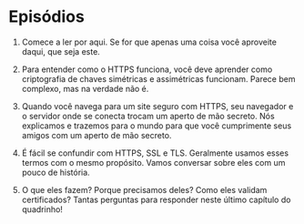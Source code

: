 # Episódios


1. Comece a ler por aqui. Se for que apenas uma coisa você aproveite daqui, que seja este.


2. Para entender como o HTTPS funciona, você deve aprender como criptografia de chaves simétricas e assimétricas funcionam. Parece bem complexo, mas na verdade não é.


3. Quando você navega para um site seguro com HTTPS, seu navegador e o servidor onde se conecta trocam um aperto de mão secreto. Nós explicamos e trazemos para o mundo para que você cumprimente seus amigos com um aperto de mão secreto.


4. É fácil se confundir com HTTPS, SSL e TLS. Geralmente usamos esses termos com o mesmo propósito. Vamos conversar sobre eles com um pouco de história.


5. O que eles fazem? Porque precisamos deles? Como eles validam certificados? Tantas perguntas para responder neste último capítulo do quadrinho!
